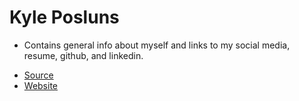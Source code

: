 # Kyle Posluns
- Contains general info about myself and links to my social media, resume, github, and linkedin. 

* [Source](https://github.com/kyleposluns/www-2019/html/index.html)
* [Website](http://kyleposluns.com/)
 
